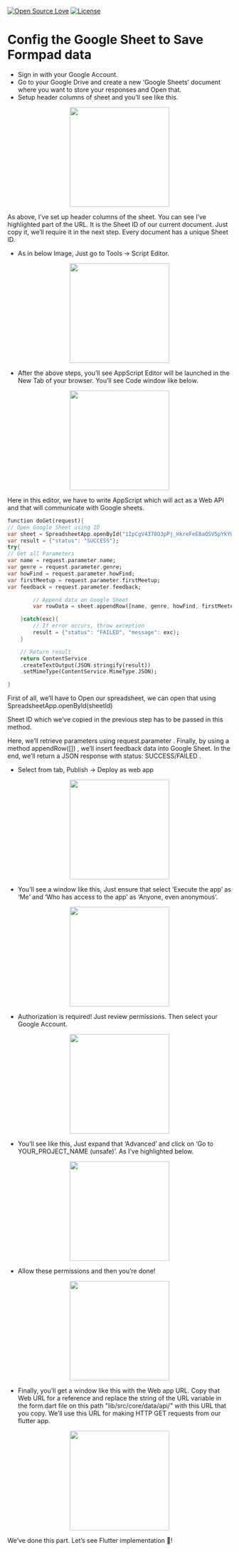 [![Open Source Love](https://badges.frapsoft.com/os/v1/open-source.svg?v=102)](https://opensource.org/licenses/MIT)
[![License](https://img.shields.io/badge/license-MIT-orange.svg)](https://github.com/samuelematias/Formpad/blob/master/LICENSE)

# Config the Google Sheet to Save Formpad data

- Sign in with your Google Account.
- Go to your Google Drive and create a new ‘Google Sheets’ document where you want to store your responses and Open that.
- Setup header columns of sheet and you’ll see like this.

<p align="center">
  <img src="https://i.imgur.com/YmMiyVX.png" height="224"  /><br/>
</p>

As above, I’ve set up header columns of the sheet. You can see I’ve highlighted part of the URL. It is the Sheet ID of our current document. Just copy it, we’ll require it in the next step. Every document has a unique Sheet ID.

- As in below Image, Just go to Tools → Script Editor.

<p align="center">
  <img src="https://i.imgur.com/lJWFkTr.png" height="224"  /><br/>
</p>

- After the above steps, you’ll see AppScript Editor will be launched in the New Tab of your browser. You’ll see Code window like below.

<p align="center">
  <img src="https://i.imgur.com/Q5LXuP7.png" height="224"  /><br/>
</p>

Here in this editor, we have to write AppScript which will act as a Web API and that will communicate with Google sheets.

```dart
function doGet(request){
// Open Google Sheet using ID
var sheet = SpreadsheetApp.openById("1IpCgV4378O3pPj_HkreFeE8aQSV5pYkYUhekNsQFP0Q");
var result = {"status": "SUCCESS"};
try{
// Get all Parameters
var name = request.parameter.name;
var genre = request.parameter.genre;
var howFind = request.parameter.howFind;
var firstMeetup = request.parameter.firstMeetup;
var feedback = request.parameter.feedback;

        // Append data on Google Sheet
        var rowData = sheet.appendRow([name, genre, howFind, firstMeetup, feedback]);

    }catch(exc){
        // If error occurs, throw exception
        result = {"status": "FAILED", "message": exc};
    }

    // Return result
    return ContentService
    .createTextOutput(JSON.stringify(result))
    .setMimeType(ContentService.MimeType.JSON);

}

```

First of all, we’ll have to Open our spreadsheet, we can open that using SpreadsheetApp.openById(sheetId)

Sheet ID which we’ve copied in the previous step has to be passed in this method.

Here, we’ll retrieve parameters using request.parameter . Finally, by using a method appendRow([]) , we’ll insert feedback data into Google Sheet. In the end, we’ll return a JSON response with status: SUCCESS/FAILED .

- Select from tab, Publish → Deploy as web app

<p align="center">
  <img src="https://i.imgur.com/SsD8nCh.png" height="224"  /><br/>
</p>

- You’ll see a window like this, Just ensure that select ‘Execute the app’ as ‘Me’ and ‘Who has access to the app’ as ‘Anyone, even anonymous’.

<p align="center">
  <img src="https://i.imgur.com/sWkIrlB.png" height="224"  /><br/>
</p>

- Authorization is required! Just review permissions. Then select your Google Account.

<p align="center">
  <img src="https://i.imgur.com/1y2FzmA.png" height="224"  /><br/>
</p>

- You’ll see like this, Just expand that ‘Advanced’ and click on ‘Go to YOUR_PROJECT_NAME (unsafe)’. As I’ve highlighted below.

<p align="center">
  <img src="https://i.imgur.com/C74T9Cc.png" height="224"  /><br/>
</p>

- Allow these permissions and then you’re done!

<p align="center">
  <img src="https://i.imgur.com/91RZb8y.png" height="224"  /><br/>
</p>

- Finally, you’ll get a window like this with the Web app URL. Copy that Web URL for a reference and replace the string of the URL variable in the form.dart file on this path "lib/src/core/data/api/" with this URL that you copy. We’ll use this URL for making HTTP GET requests from our flutter app.

<p align="center">
  <img src="https://i.imgur.com/Ocz8CS8.png" height="224"  /><br/>
</p>

We’ve done this part. Let’s see Flutter implementation 🚀!
